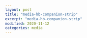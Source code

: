 ```yaml
---
layout: post
title: "media-hb-companion-strip"
excerpt: "media-hb-companion-strip"
modified: 2020-11-12
categories: media
---
```


<div class="apester-strip" is-mobile-only="false" data-channel-tokens="606f1e5bb47bfc000a8d3d5b" item-shape="roundSquare" item-size="medium" strip-background="transparent" thumbnails-stroke-color="rgb(264, 46, 61)"  header-font-family="Lato"  header-provider="system"  header-font-size="18"  header-font-color="rgba(0,0,0,1)"  header-font-weight="400"  header-ltr="true"  top-border-width="0"  top-border-color="#000000ff"  bottom-border-width="0"  bottom-border-color="#000000ff"  data-fast-strip="true"></div>

<script async src="https://static.stg.apester.com/js/sdk/latest/apester-sdk.js"></script>
